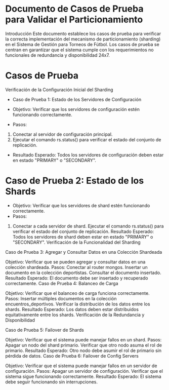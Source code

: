 
# Documento de Casos de Prueba para Validar el Particionamiento
Introducción
Este documento establece los casos de prueba para verificar la correcta implementación del mecanismo de particionamiento (sharding) en el Sistema de Gestión para Torneos de Fútbol. Los casos de prueba se centran en garantizar que el sistema cumple con los requerimientos no funcionales de redundancia y disponibilidad 24x7.

# Casos de Prueba
Verificación de la Configuración Inicial del Sharding

+ Caso de Prueba 1: Estado de los Servidores de Configuración

+ Objetivo: Verificar que los servidores de configuración estén funcionando correctamente.
+ Pasos:
1. Conectar al servidor de configuración principal.
2. Ejecutar el comando rs.status() para verificar el estado del conjunto de replicación.
+ Resultado Esperado: Todos los servidores de configuración deben estar en estado "PRIMARY" o "SECONDARY".
# Caso de Prueba 2: Estado de los Shards

+ Objetivo: Verificar que los servidores de shard estén funcionando correctamente.
+ Pasos:
1. Conectar a cada servidor de shard.
Ejecutar el comando rs.status() para verificar el estado del conjunto de replicación.
Resultado Esperado: Todos los servidores de shard deben estar en estado "PRIMARY" o "SECONDARY".
Verificación de la Funcionalidad del Sharding

Caso de Prueba 3: Agregar y Consultar Datos en una Colección Shardeada

Objetivo: Verificar que se pueden agregar y consultar datos en una colección shardeada.
Pasos:
Conectar al router mongos.
Insertar un documento en la colección deportistas.
Consultar el documento insertado.
Resultado Esperado: El documento debe ser insertado y recuperado correctamente.
Caso de Prueba 4: Balanceo de Carga

Objetivo: Verificar que el balanceo de carga funciona correctamente.
Pasos:
Insertar múltiples documentos en la colección encuentros_deportivos.
Verificar la distribución de los datos entre los shards.
Resultado Esperado: Los datos deben estar distribuidos equitativamente entre los shards.
Verificación de la Redundancia y Disponibilidad

Caso de Prueba 5: Failover de Shards

Objetivo: Verificar que el sistema puede manejar fallos en un shard.
Pasos:
Apagar un nodo del shard primario.
Verificar que otro nodo asuma el rol de primario.
Resultado Esperado: Otro nodo debe asumir el rol de primario sin pérdida de datos.
Caso de Prueba 6: Failover de Config Servers

Objetivo: Verificar que el sistema puede manejar fallos en un servidor de configuración.
Pasos:
Apagar un servidor de configuración.
Verificar que el sistema sigue funcionando correctamente.
Resultado Esperado: El sistema debe seguir funcionando sin interrupciones.
